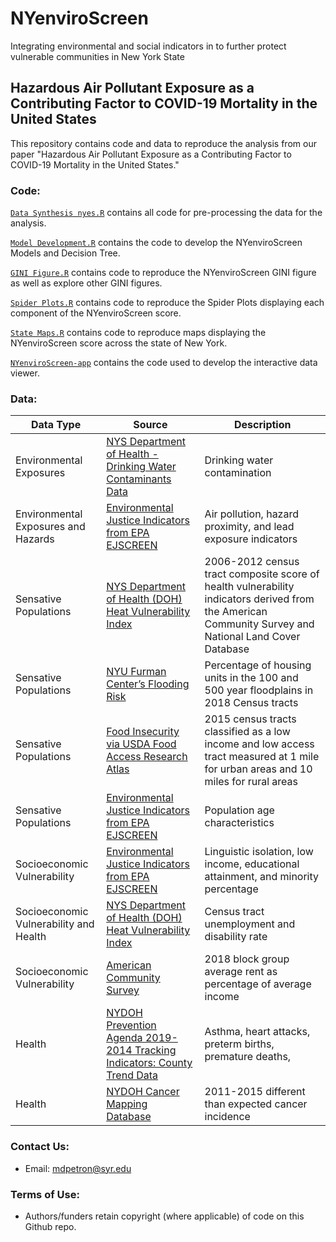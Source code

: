 # NYenviroScreen
Integrating environmental and social indicators in to further protect vulnerable communities in New York State

## Hazardous Air Pollutant Exposure as a Contributing Factor to COVID-19 Mortality in the United States

This repository contains code and data to reproduce the analysis from our paper "Hazardous Air Pollutant Exposure as a Contributing Factor to COVID-19 Mortality in the United States."

### Code:

[`Data Synthesis nyes.R`](https://github.com/mdpetron/NYenviroScreen/blob/master/Data%20Synthesis%20nyes.R) contains all code for pre-processing the data for the analysis. 

[`Model Development.R`](https://github.com/mdpetron/NYenviroScreen/blob/master/Model%20Development.R) contains the code to develop the NYenviroScreen Models and Decision Tree. 

[`GINI Figure.R`](https://github.com/mdpetron/NYenviroScreen/blob/master/GINI%20Figure.R) contains code to reproduce the NYenviroScreen GINI figure as well as explore other GINI figures.

[`Spider Plots.R`](https://github.com/mdpetron/NYenviroScreen/blob/master/Spider%20Plots.R) contains code to reproduce the Spider Plots displaying each component of the NYenviroScreen score.

[`State Maps.R`](https://github.com/mdpetron/NYenviroScreen/blob/master/State%20Maps.R) contains code to reproduce maps displaying the NYenviroScreen score across the state of New York.

[`NYenviroScreen-app`](https://github.com/mdpetron/NYenviroScreen/tree/master/NYenviroScreen-app) contains the code used to develop the interactive data viewer.

### Data:

| Data Type  | Source | Description |
| ------------- | ------------- | ------------- |
| Environmental Exposures  | [NYS Department of Health - Drinking Water Contaminants Data](https://www.health.ny.gov/statistics/environmental/public_health_tracking/about_pages/drinking_water/export)  | Drinking water contamination |
| Environmental Exposures and Hazards  | [Environmental Justice Indicators from EPA EJSCREEN](https://www.epa.gov/ejscreen)  | Air pollution, hazard proximity, and lead exposure indicators |
| Sensative Populations  | [NYS Department of Health (DOH) Heat Vulnerability Index](https://www.health.ny.gov/environmental/weather/vulnerability_index/)  | 2006-2012 census tract composite score of health vulnerability indicators derived from the American Community Survey and National Land Cover Database |
| Sensative Populations  | [NYU Furman Center’s Flooding Risk](Floodzonedata.us)  |  Percentage of housing units in the 100 and 500 year floodplains in 2018 Census tracts  |
| Sensative Populations | [Food Insecurity via USDA Food Access Research Atlas](https://www.ers.usda.gov/data-products/food-access-research-atlas/) | 2015 census tracts classified as a low income and low access tract measured at 1 mile for urban areas and 10 miles for rural areas  |
| Sensative Populations  | [Environmental Justice Indicators from EPA EJSCREEN](https://www.epa.gov/ejscreen) | Population age characteristics |
| Socioeconomic Vulnerability  | [Environmental Justice Indicators from EPA EJSCREEN](https://www.epa.gov/ejscreen)  | Linguistic isolation, low income, educational attainment, and minority percentage |
| Socioeconomic Vulnerability and Health | [NYS Department of Health (DOH) Heat Vulnerability Index](https://www.health.ny.gov/environmental/weather/vulnerability_index/)  | Census tract unemployment and disability rate |
| Socioeconomic Vulnerability  | [American Community Survey](https://data.census.gov/cedsci/)  | 2018 block group average rent as percentage of average income  |
| Health  | [NYDOH Prevention Agenda 2019-2014 Tracking Indicators: County Trend Data](https://health.data.ny.gov/Health/Prevention-Agenda-2019-2024-Tracking-Indicators-Co/7j59-48xy)  | Asthma, heart attacks, preterm births, premature deaths,  |
| Health  | [NYDOH Cancer Mapping Database](https://www.health.ny.gov/statistics/cancer/environmental_facilities/mapping/)  | 2011-2015 different than expected cancer incidence  |

### Contact Us:

* Email: mdpetron@syr.edu

### Terms of Use:

* Authors/funders retain copyright (where applicable) of code on this Github repo.

